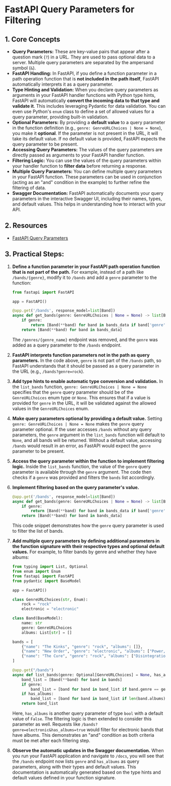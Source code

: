 # FastAPI Query Parameters for Filtering

## 1. Core Concepts

- **Query Parameters:** These are key-value pairs that appear after a question mark (`?`) in a URL. They are used to pass optional data to a server. Multiple query parameters are separated by the ampersand symbol (`&`).
- **FastAPI Handling:** In FastAPI, if you define a function parameter in a path operation function that is **not included in the path itself**, FastAPI automatically interprets it as a query parameter.
- **Type Hinting and Validation:** When you declare query parameters as arguments in your FastAPI handler functions with Python type hints, FastAPI will automatically **convert the incoming data to that type and validate it**. This includes leveraging Pydantic for data validation. You can even use Python's `enum` class to define a set of allowed values for a query parameter, providing built-in validation.
- **Optional Parameters:** By providing a **default value** to a query parameter in the function definition (e.g., `genre: GenreURLChoices | None = None`), you make it **optional**. If the parameter is not present in the URL, it will take its default value. If no default value is provided, FastAPI expects the query parameter to be present.
- **Accessing Query Parameters:** The values of the query parameters are directly passed as arguments to your FastAPI handler function.
- **Filtering Logic:** You can use the values of the query parameters within your handler function to **filter data** before returning a response.
- **Multiple Query Parameters:** You can define multiple query parameters in your FastAPI function. These parameters can be used in conjunction (acting as an "and" condition in the example) to further refine the filtering of data.
- **Swagger Documentation:** FastAPI automatically documents your query parameters in the interactive Swagger UI, including their names, types, and default values. This helps in understanding how to interact with your API.

## 2. Resources

- [FastAPI Query Parameters](https://fastapi.tiangolo.com/tutorial/query-params/)

## 3. Practical Steps:

1.  **Define a function parameter in your FastAPI path operation function that is not part of the path.** For example, instead of a path like `/bands/{genre}`, modify it to `/bands` and add a `genre` parameter to the function:

    ```python
    from fastapi import FastAPI

    app = FastAPI()

    @app.get('/bands', response_model=list[Band])
    async def get_bands(genre: GenreURLChoices | None = None) -> list[Band]:
        if genre:
            return [Band(**band) for band in bands_data if band['genre'].lower() == genre.value]
        return [Band(**band) for band in bands_data]
    ```

    The `/genres/{genre_name}` endpoint was removed, and the `genre` was added as a query parameter to the `/bands` endpoint.

2.  **FastAPI interprets function parameters not in the path as query parameters.** In the code above, `genre` is not part of the `/bands` path, so FastAPI understands that it should be passed as a query parameter in the URL (e.g., `/bands?genre=rock`).

3.  **Add type hints to enable automatic type conversion and validation.** In the `list_bands` function, `genre: GenreURLChoices | None = None` specifies that the `genre` query parameter should be of the `GenreURLChoices` enum type or `None`. This ensures that if a value is provided for `genre` in the URL, it will be validated against the allowed values in the `GenreURLChoices` enum.

4.  **Make query parameters optional by providing a default value.** Setting `genre: GenreURLChoices | None = None` makes the `genre` query parameter optional. If the user accesses `/bands` without any query parameters, the `genre` argument in the `list_bands` function will default to `None`, and all bands will be returned. Without a default value, accessing `/bands` would result in an error, as FastAPI would expect the `genre` parameter to be present.

5.  **Access the query parameter within the function to implement filtering logic.** Inside the `list_bands` function, the value of the `genre` query parameter is available through the `genre` argument. The code then checks if a `genre` was provided and filters the `bands` list accordingly.

6.  **Implement filtering based on the query parameter's value.**

    ```python
    @app.get('/bands', response_model=list[Band])
    async def get_bands(genre: GenreURLChoices | None = None) -> list[Band]:
        if genre:
            return [Band(**band) for band in bands_data if band['genre'].lower() == genre.value]
        return [Band(**band) for band in bands_data]
    ```

    This code snippet demonstrates how the `genre` query parameter is used to filter the list of bands.

7.  **Add multiple query parameters by defining additional parameters in the function signature with their respective types and optional default values.** For example, to filter bands by genre and whether they have albums:

    ```python
    from typing import List, Optional
    from enum import Enum
    from fastapi import FastAPI
    from pydantic import BaseModel

    app = FastAPI()

    class GenreURLChoices(str, Enum):
        rock = "rock"
        electronic = "electronic"

    class Band(BaseModel):
        name: str
        genre: GenreURLChoices
        albums: List[str] = []

    bands = [
        {"name": "The Kinks", "genre": "rock", "albums": []},
        {"name": "New Order", "genre": "electronic", "albums": ["Power, Corruption & Lies"]},
        {"name": "The Cure", "genre": "rock", "albums": ["Disintegration"]},
    ]

    @app.get("/bands")
    async def list_bands(genre: Optional[GenreURLChoices] = None, has_albums: bool = False):
        band_list = [Band(**band) for band in bands]
        if genre:
            band_list = [band for band in band_list if band.genre == genre]
        if has_albums:
            band_list = [band for band in band_list if len(band.albums) > 0]
        return band_list
    ```

    Here, `has_albums` is another query parameter of type `bool` with a default value of `False`. The filtering logic is then extended to consider this parameter as well. Requests like `/bands?genre=electronic&has_albums=true` would filter for electronic bands that have albums. This demonstrates an "and" condition as both criteria must be met after each filtering step.

8.  **Observe the automatic updates in the Swagger documentation.** When you run your FastAPI application and navigate to `/docs`, you will see that the `/bands` endpoint now lists `genre` and `has_albums` as query parameters, along with their types and default values. This documentation is automatically generated based on the type hints and default values defined in your function signature.
